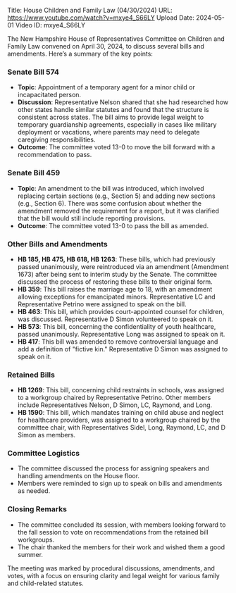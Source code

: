 Title: House Children and Family Law (04/30/2024)
URL: https://www.youtube.com/watch?v=mxye4_S66LY
Upload Date: 2024-05-01
Video ID: mxye4_S66LY

The New Hampshire House of Representatives Committee on Children and Family Law convened on April 30, 2024, to discuss several bills and amendments. Here’s a summary of the key points:

### **Senate Bill 574**
- **Topic**: Appointment of a temporary agent for a minor child or incapacitated person.
- **Discussion**: Representative Nelson shared that she had researched how other states handle similar statutes and found that the structure is consistent across states. The bill aims to provide legal weight to temporary guardianship agreements, especially in cases like military deployment or vacations, where parents may need to delegate caregiving responsibilities.
- **Outcome**: The committee voted 13-0 to move the bill forward with a recommendation to pass.

### **Senate Bill 459**
- **Topic**: An amendment to the bill was introduced, which involved replacing certain sections (e.g., Section 5) and adding new sections (e.g., Section 6). There was some confusion about whether the amendment removed the requirement for a report, but it was clarified that the bill would still include reporting provisions.
- **Outcome**: The committee voted 13-0 to pass the bill as amended.

### **Other Bills and Amendments**
- **HB 185, HB 475, HB 618, HB 1263**: These bills, which had previously passed unanimously, were reintroduced via an amendment (Amendment 1673) after being sent to interim study by the Senate. The committee discussed the process of restoring these bills to their original form.
- **HB 359**: This bill raises the marriage age to 18, with an amendment allowing exceptions for emancipated minors. Representative LC and Representative Petrino were assigned to speak on the bill.
- **HB 463**: This bill, which provides court-appointed counsel for children, was discussed. Representative D Simon volunteered to speak on it.
- **HB 573**: This bill, concerning the confidentiality of youth healthcare, passed unanimously. Representative Long was assigned to speak on it.
- **HB 417**: This bill was amended to remove controversial language and add a definition of "fictive kin." Representative D Simon was assigned to speak on it.

### **Retained Bills**
- **HB 1269**: This bill, concerning child restraints in schools, was assigned to a workgroup chaired by Representative Petrino. Other members include Representatives Nelson, D Simon, LC, Raymond, and Long.
- **HB 1590**: This bill, which mandates training on child abuse and neglect for healthcare providers, was assigned to a workgroup chaired by the committee chair, with Representatives Sidel, Long, Raymond, LC, and D Simon as members.

### **Committee Logistics**
- The committee discussed the process for assigning speakers and handling amendments on the House floor.
- Members were reminded to sign up to speak on bills and amendments as needed.

### **Closing Remarks**
- The committee concluded its session, with members looking forward to the fall session to vote on recommendations from the retained bill workgroups.
- The chair thanked the members for their work and wished them a good summer.

The meeting was marked by procedural discussions, amendments, and votes, with a focus on ensuring clarity and legal weight for various family and child-related statutes.